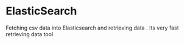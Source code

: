 # ElasticSearch
Fetching  csv data into Elasticsearch and retrieving data . Its very fast retrieving data tool 
